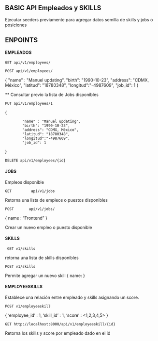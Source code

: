 
## BASIC API Empleados y SKILLS

Ejecutar seeders previamente para agregar datos semilla de skills y jobs o posiciones

## ENPOINTS

#### EMPLEADOS
```http
GET api/v1/employees/
```
```http
POST api/v1/employees/
```

{
            "name" : "Manuel updating",
            "birth": "1990-10-23",
            "address": "CDMX, México",
            "latitud": "18780348",
            "longitud":"-4987609",
            "job_id": 1
}

** Consultar previo la lista de Jobs disponibles

```http
PUT api/v1/employees/1
```

{
          
            "name" : "Manuel updating",
            "birth": "1990-10-23",
            "address": "CDMX, México",
            "latitud": "18780348",
            "longitud":"-4987609",
            "job_id": 1
}

```http
DELETE api/v1/employees/{id}
```





#### JOBS

Empleos disponible

```http
GET         api/v1/jobs
```

Retorna una lista de empleos o puestos disponibles

```http
POST       api/v1/jobs/
```

{ 
  name : “Frontend”
}

Crear un nuevo empleo o puesto disponible


#### SKILLS

```http
 GET v1/skills 
```
retorna una lista de skills disponibles

```http
POST v1/skills
```

Permite agregar un nuevo skill 
{
  name:<string>
}




#### EMPLOYEESKILLS

Establece una relación entre empleado y skills asignando un score.

```http
POST v1/employeeskill
```

{
     ‘employee_id’ : 1,
     ‘skill_id’    : 1,
     ‘score’       : <1,2,3,4,5>
}

```http
GET http://localhost:8000/api/v1/employeeskill/{id}
```

Retorna los skills y score por empleado dado en el id

